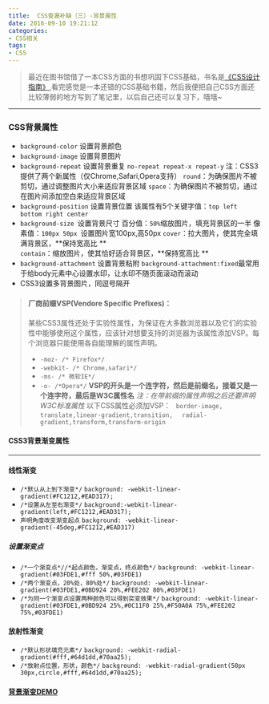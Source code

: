 ```yaml
---
title:  CSS查漏补缺（三）-背景属性
date: 2016-09-10 19:21:12
categories:
- CSS相关
tags:
- CSS
---
```

>最近在图书馆借了一本CSS方面的书想巩固下CSS基础，书名是[《CSS设计指南》](https://book.douban.com/subject/23123255/),看完感觉是一本还错的CSS基础书籍，然后我便把自己CSS方面还比较薄弱的地方写到了笔记里，以后自己还可以复习下，嘻嘻~
<!--more-->
***
### CSS背景属性
- `background-color`  设置背景颜色
- `background-image` 设置背景图片
- `background-repeat` 设置背景重复
      `no-repeat repeat-x repeat-y`
        注：CSS3提供了两个新属性（仅Chrome,Safari,Opera支持）
         `round`：为确保图片不被剪切，通过调整图片大小来适应背景区域
         `space`：为确保图片不被剪切，通过在图片间添加空白来适应背景区域
- `background-position` 设置背景位置
        该属性有5个关键字值：`top left bottom right center`
- `background-size `设置背景尺寸
         百分值：`50%`缩放图片，填充背景区的一半
         像素值：`100px 50px `设置图片宽100px,高50px
         `cover`：拉大图片，使其完全填满背景区，**保持宽高比   **    
         `contain`：缩放图片，使其恰好适合背景区，**保持宽高比   **    
- `background-attachment` 设置背景粘附
     `background-attachment:fixed`最常用于给body元素中心设置水印，让水印不随页面滚动而滚动
- CSS3设置多背景图片，同逗号隔开           
>#### 厂商前缀VSP(Vendore Specific Prefixes)：
>某些CSS3属性还处于实验性属性，为保证在大多数浏览器以及它们的实验性中能够使用这个属性，应该针对想要支持的浏览器为该属性添加VSP。每个浏览器只能使用各自能理解的属性声明。
>- `-moz- /* Firefox*/`
>- `-webkit- /* Chrome,safari*/`
>- `-ms- /* 微软IE*/`
>- `-o- /*Opera*/`
>**VSP的开头是一个连字符，然后是前缀名，接着又是一个连字符，最后是W3C属性名**
>*注：在带前缀的属性声明之后还要声明W3C标准属性*
>以下CSS属性必须加VSP：
>` border-image, translate,linear-gradient,transition,`
>`  radial-gradient,transform,transform-origin`

#### CSS3背景渐变属性
***
#### 线性渐变
- `/*默认从上到下渐变*/`
`background: -webkit-linear-gradient(#FC1212,#EAD317);`
- `/*设置从左至右渐变*/`
`background:-webkit-linear-gradient(left,#FC1212,#EAD317);`
- `声明角度改变渐变起点`
`background: -webkit-linear-gradient(-45deg,#FC1212,#EAD317) `
##### **设置渐变点**
- `/*一个渐变点*//*起点颜色，渐变点，终点颜色*/`
`background: -webkit-linear-gradient(#03FDE1,#fff 50%,#03FDE1)`
- `/*两个渐变点，20%处，80%处*/`
`background: -webkit-linear-gradient(#03FDE1,#0BD924 20%,#FEE202 80%,#03FDE1) `
- `/*为同一个渐变点设置两种颜色可以得到突变效果*/`
`background: -webkit-linear-gradient(#03FDE1,#0BD924 25%,#0C11F0 25%,#F50A0A 75%,#FEE202 75%,#03FDE1) `
#### 放射性渐变
- `/*默认形状填充元素*/`
`background: -webkit-radial-gradient(#fff,#64d1dd,#70aa25);`
- `/*放射点位置，形状，颜色*/`
`background: -webkit-radial-gradient(50px 30px,circle,#fff,#64d1dd,#70aa25);`
#### [背景渐变DEMO](http://e.zohar.com.cn/CSS%E8%AE%BE%E8%AE%A1%E6%8C%87%E5%8D%97/%E8%83%8C%E6%99%AF%E6%B8%90%E5%8F%98.html)